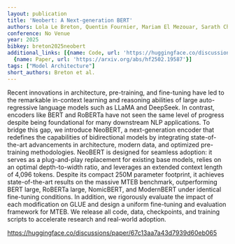 ```yaml
---
layout: publication
title: 'Neobert: A Next-generation BERT'
authors: Lola Le Breton, Quentin Fournier, Mariam El Mezouar, Sarath Chandar
conference: No Venue
year: 2025
bibkey: breton2025neobert
additional_links: [{name: Code, url: 'https://huggingface.co/discussions/paper/67c13aa7a43d7939d60eb065'},
  {name: Paper, url: 'https://arxiv.org/abs/hf2502.19587'}]
tags: ["Model Architecture"]
short_authors: Breton et al.
---
```

Recent innovations in architecture, pre-training, and fine-tuning have led to the remarkable in-context learning and reasoning abilities of large auto-regressive language models such as LLaMA and DeepSeek. In contrast, encoders like BERT and RoBERTa have not seen the same level of progress despite being foundational for many downstream NLP applications. To bridge this gap, we introduce NeoBERT, a next-generation encoder that redefines the capabilities of bidirectional models by integrating state-of-the-art advancements in architecture, modern data, and optimized pre-training methodologies. NeoBERT is designed for seamless adoption: it serves as a plug-and-play replacement for existing base models, relies on an optimal depth-to-width ratio, and leverages an extended context length of 4,096 tokens. Despite its compact 250M parameter footprint, it achieves state-of-the-art results on the massive MTEB benchmark, outperforming BERT large, RoBERTa large, NomicBERT, and ModernBERT under identical fine-tuning conditions. In addition, we rigorously evaluate the impact of each modification on GLUE and design a uniform fine-tuning and evaluation framework for MTEB. We release all code, data, checkpoints, and training scripts to accelerate research and real-world adoption.

https://huggingface.co/discussions/paper/67c13aa7a43d7939d60eb065